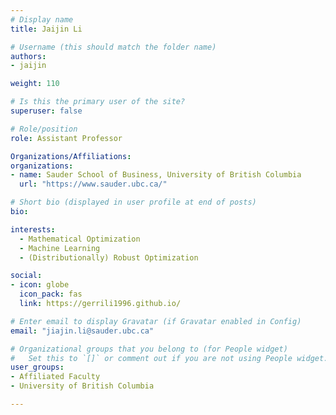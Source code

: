 ```yaml
---
# Display name
title: Jaijin Li

# Username (this should match the folder name)
authors:
- jaijin

weight: 110

# Is this the primary user of the site?
superuser: false

# Role/position
role: Assistant Professor

Organizations/Affiliations:
organizations:
- name: Sauder School of Business, University of British Columbia
  url: "https://www.sauder.ubc.ca/"

# Short bio (displayed in user profile at end of posts)
bio:

interests:
  - Mathematical Optimization
  - Machine Learning
  - (Distributionally) Robust Optimization

social:
- icon: globe
  icon_pack: fas
  link: https://gerrili1996.github.io/

# Enter email to display Gravatar (if Gravatar enabled in Config)
email: "jiajin.li@sauder.ubc.ca"

# Organizational groups that you belong to (for People widget)
#   Set this to `[]` or comment out if you are not using People widget.
user_groups:
- Affiliated Faculty
- University of British Columbia

---
```


